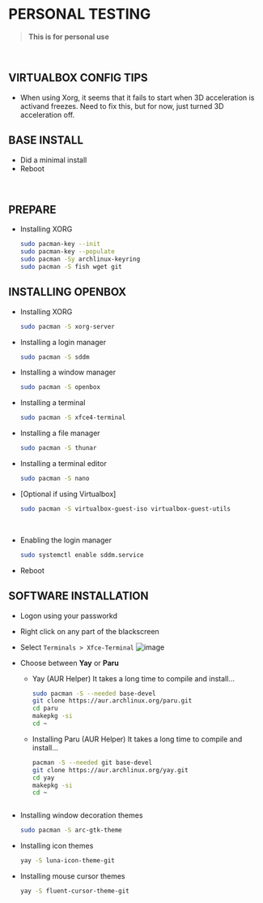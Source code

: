 # PERSONAL TESTING
> **This is for personal use**
<br>

## VIRTUALBOX CONFIG TIPS
* When using Xorg, it seems that it fails to start when 3D acceleration is
  activand freezes. Need to fix this, but for now, just turned 3D acceleration off.

## BASE INSTALL
* Did a minimal install
* Reboot

<br>

## PREPARE
* Installing XORG
  ```bash
  sudo pacman-key --init
  sudo pacman-key --populate
  sudo pacman -Sy archlinux-keyring
  sudo pacman -S fish wget git
  ```

## INSTALLING OPENBOX
* Installing XORG
  ```bash
  sudo pacman -S xorg-server
  ```
* Installing a login manager
  ```bash
  sudo pacman -S sddm
  ```
* Installing a window manager
  ```bash
  sudo pacman -S openbox
  ```
* Installing a terminal
  ```bash
  sudo pacman -S xfce4-terminal
  ```
* Installing a file manager
  ```bash
  sudo pacman -S thunar
  ```
* Installing a terminal editor
  ```bash
  sudo pacman -S nano
  ```
* [Optional if using Virtualbox]
  ```bash
  sudo pacman -S virtualbox-guest-iso virtualbox-guest-utils
  ```
<br>

* Enabling the login manager
  ```bash
  sudo systemctl enable sddm.service
  ```
* Reboot

## SOFTWARE INSTALLATION
* Logon using your passworkd
* Right click on any part of the blackscreen
* Select `Terminals > Xfce-Terminal`
  ![image](https://user-images.githubusercontent.com/49572917/185463816-7ade56c8-f40c-4e12-9f03-2271c53553b6.png)

* Choose between **Yay** or **Paru**
  * Yay (AUR Helper)
    It takes a long time to compile and install...
    ```bash
    sudo pacman -S --needed base-devel
    git clone https://aur.archlinux.org/paru.git
    cd paru
    makepkg -si
    cd ~
    ```
  * Installing Paru (AUR Helper)
    It takes a long time to compile and install...
    ```bash
    pacman -S --needed git base-devel
    git clone https://aur.archlinux.org/yay.git
    cd yay
    makepkg -si
    cd ~
  ```
* Installing window decoration themes
  ```bash
  sudo pacman -S arc-gtk-theme
  ```
* Installing icon themes
  ```bash
  yay -S luna-icon-theme-git
  ```
* Installing mouse cursor themes
  ```bash
  yay -S fluent-cursor-theme-git
  ```